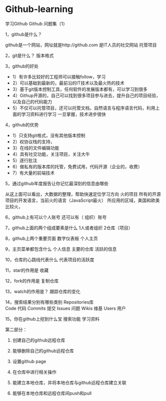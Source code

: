 # Github-learning
学习Github
Github 问题集（1）

1，github是什么？

github是一个网站，网址就是http://github.com
是IT人员的社交网站
托管项目

2，git是什么？
版本格式

3，github的好处
- 1）有许多比较好的工程师可以接触follow，学习
- 2）可以基础到最新的，最前沿的IT技术以及最火热的技术
- 3）基于git版本控制工具，任何软件的发展版本都有，可以学习到很多  
- 4）Githup开源的，自己可以找到很多项目参与进去，提升自己的项目经验，以及自己的代码能力
- 5）不仅可以托管项目，还可以托管文档，自然语言与程序语言代码，利用上面的学习资料进行学习
一旦掌握，技术进步很快

4，github的优势
- 1）只支持git格式，没有其他版本控制
- 2）权协议栈的支持，
- 3）在线的文件编辑功能
- 4）具有社交功能，关注项目，关注大牛
- 5）逐行批注
- 6）做私有的版本库的托管，免费试用，代码开源（企业的，收费）
- 7）有大量的前端技术



5，通过github年度报告让你记忆最深刻的信息由哪些

从这上面可以看出，大数据的整理，帮助快速定位学习方向
火的项目
所有的开源项目的开发语言，当前火的语言（JavaScript最火）
所应用的区域，美国和欧美比较火，


 
6，github上有可以个人账号 还可以有（ 组织）账号


7，github上面的两个组成要素是什么
1人或者组织
 2仓库（项目）


8，github上两个重要页面
数字仪表板
个人主页

9，主页菜单都包含什么
个人信息 主要的仓库 活跃的信息 


10，仓库的心跳线代表什么
代表项目的活跃度

11，star的作用是
收藏

12，fork的作用是
复制仓库

13，watch的作用是？
跟踪仓库的变化

14，搜索结果分别有哪些类别
Repositories库	
Code	代码
Commits	提交
Issues	问题
Wikis	维基
Users   用户

15，你在github上挖到什么宝
搜索功能
学习资料



第二部分：

1.    创建自己的github远程仓库

2.    能够删除自己的github远程仓库

3.    设置github page

4.    在仓库中进行相关操作

5.    能建立本地仓库，并将本地仓库与github远程仓库建立关联

6.    能够在本地仓库和远程仓库间push和pull
